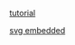 [tutorial](https://leafheap.com/articles/iced-tutorial-version-0-12)

[svg embedded](https://stackoverflow.com/questions/76134971/svg-example-not-loading-the-svg-image-in-other-system-in-iced-library-for-rust)
